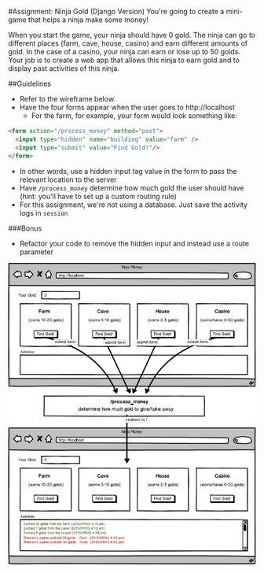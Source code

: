 #Assignment: Ninja Gold (Django Version)
You're going to create a mini-game that helps a ninja make some money!

When you start the game, your ninja should have 0 gold. The ninja can go to different places (farm, cave, house, casino) and earn different amounts of gold. In the case of a casino, your ninja can earn or lose up to 50 golds. Your job is to create a web app that allows this ninja to earn gold and to display past activities of this ninja.

##Guidelines
+ Refer to the wireframe below.
+ Have the four forms appear when the user goes to http://localhost
  + For the farm, for example, your form would look something like:
```html
<form action="/process_money" method="post">
  <input type="hidden" name="building" value="farm" />
  <input type="submit" value="Find Gold!"/>
</form>
```
+ In other words, use a hidden input tag value in the form to pass the relevant location to the server
+ Have `/process_money` determine how much gold the user should have (hint: you'll have to set up a custom routing rule)
+ For this assignment, we're not using a database. Just save the activity logs in `session`

###Bonus
+ Refactor your code to remove the hidden input and instead use a route parameter


![alt text](ninja-gold-ci.png "Ninja Gold")
